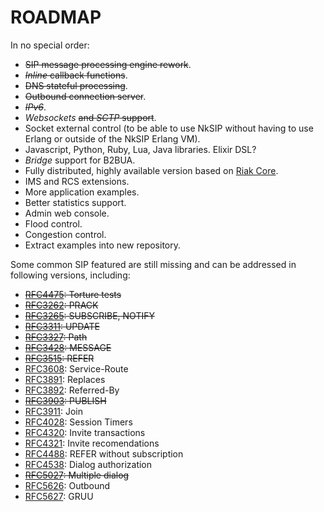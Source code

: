 ROADMAP
=======

In no special order:

* ~~SIP message processing engine rework~~.
* ~~_Inline_ callback functions~~.
* ~~DNS stateful processing~~.
* ~~Outbound connection server~~.
* ~~_IPv6_~~.
* _Websockets_ ~~and _SCTP_ support~~.
* Socket external control (to be able to use NkSIP without having to use Erlang or outside of the NkSIP Erlang VM).
* Javascript, Python, Ruby, Lua, Java libraries. Elixir DSL?
* _Bridge_ support for B2BUA.
* Fully distributed, highly available version based on [Riak Core](https://github.com/basho/riak_core).
* IMS and RCS extensions.
* More application examples.
* Better statistics support.
* Admin web console.
* Flood control.
* Congestion control.
* Extract examples into new repository.


Some common SIP featured are still missing and can be addressed in following versions, including:

* ~~[RFC4475](http://tools.ietf.org/html/rfc4475): Torture tests~~
* ~~[RFC3262](http://tools.ietf.org/html/rfc3262): PRACK~~
* ~~[RFC3265](http://tools.ietf.org/html/rfc3265): SUBSCRIBE, NOTIFY~~
* ~~[RFC3311](http://tools.ietf.org/html/rfc3311): UPDATE~~
* ~~[RFC3327](http://tools.ietf.org/html/rfc3327): Path~~
* ~~[RFC3428](http://tools.ietf.org/html/rfc3428): MESSAGE~~
* ~~[RFC3515](http://tools.ietf.org/html/rfc3515): REFER~~
* [RFC3608](http://tools.ietf.org/html/rfc3608): Service-Route
* [RFC3891](http://tools.ietf.org/html/rfc3891): Replaces
* [RFC3892](http://tools.ietf.org/html/rfc3892): Referred-By
* ~~[RFC3903](http://tools.ietf.org/html/rfc3903): PUBLISH~~
* [RFC3911](http://tools.ietf.org/html/rfc3903): Join
* [RFC4028](http://tools.ietf.org/html/rfc4028): Session Timers
* [RFC4320](http://tools.ietf.org/html/rfc4320): Invite transactions
* [RFC4321](http://tools.ietf.org/html/rfc4321): Invite recomendations
* [RFC4488](http://tools.ietf.org/html/rfc4488): REFER without subscription
* [RFC4538](http://tools.ietf.org/html/rfc4538): Dialog authorization
* ~~[RFC5027](http://tools.ietf.org/html/rfc5057): Multiple dialog~~
* [RFC5626](http://tools.ietf.org/html/rfc5626): Outbound
* [RFC5627](http://tools.ietf.org/html/rfc5626): GRUU






